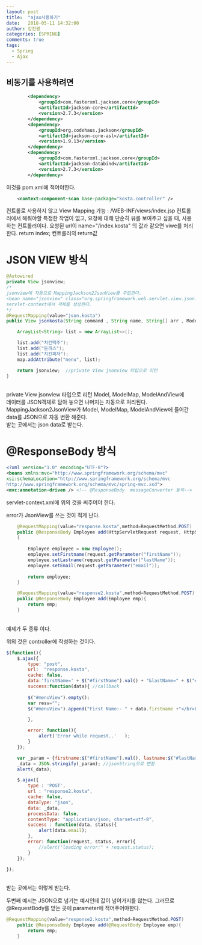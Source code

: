 ```yaml
---
layout: post
title:  "ajax사용하기"
date:   2018-05-11 14:32:00
author: 강진광
categories: [SPRING]
comments: true
tags:
  - Spring
  - Ajax
---
```


## 비동기를 사용하려면 ##

~~~xml
    	<dependency>
    		<groupId>com.fasterxml.jackson.core</groupId>
    		<artifactId>jackson-core</artifactId>
    		<version>2.7.3</version>
		</dependency>
		<dependency>
    		<groupId>org.codehaus.jackson</groupId>
    		<artifactId>jackson-core-asl</artifactId>
    		<version>1.9.13</version>
		</dependency>
		<dependency>
    		<groupId>com.fasterxml.jackson.core</groupId>
    		<artifactId>jackson-databind</artifactId>
    		<version>2.7.3</version>
		</dependency>
~~~

이것을 pom.xml에 적어야한다.

~~~xml
    <context:component-scan base-package="kosta.controller" />
~~~

컨트롤로 사용하지 않고 View Mapping 가능  : /WEB-INF/views/index.jsp
          컨트롤러에서 해줘야할 특정한 작업이 없고, 요청에 대해 단순히 뷰를 보여주고 싶을 때, 사용하는 컨트롤러이다.
          요청된 url이 name="/index.kosta" 의 값과 같으면 viwe를 처리한다.
          return index; 컨트롤러의 return값


# JSON VIEW 방식 #

~~~java
@Autowired
private View jsonview;
/*
jsonview에 자동으로 MappingJackson2JsonView를 주입한다.
<bean name="jsonview" class="org.springframework.web.servlet.view.json.MappingJackson2JsonView" />
servlet-context에서 객체를 생성한다.
*/
@RequestMapping(value="json.kosta")
public View jsonkosta(String command , String name, String[] arr , ModelMap map){

	ArrayList<String> list = new ArrayList<>();

	list.add("치킨맥주");
	list.add("돈까스");
	list.add("치킨피자");
	map.addAttribute("menu", list);

	return jsonview;  //private View jsonview 타입으로 리턴
}
~~~

<br>
private View jsonview 타입으로 리턴 Model, ModelMap, ModelAndView에<br>
데이터를 JSON객체로 담아 놓으면 나머지는 자동으로 처리된다.<br>
MappingJackson2JsonView가  Model, ModelMap, ModelAndView에 들어간 data를 JSON으로 자동 변환 해준다.<br>
받는 곳에서는 json data로 받는다.

# @ResponseBody 방식 #

~~~xml
<?xml version="1.0" encoding="UTF-8"?>
<beans xmlns:mvc="http://www.springframework.org/schema/mvc"
xsi:schemaLocation="http://www.springframework.org/schema/mvc
http://www.springframework.org/schema/mvc/spring-mvc.xsd">
<mvc:annotation-driven /> <!-- @ResponseBody  messageConverter 동작-->
~~~
servlet-context.xml에 위의 것을 써주어야 한다.

error가 JsonView를 쓰는 것이 적게 난다.
~~~java
    @RequestMapping(value="response.kosta",method=RequestMethod.POST)
	public @ResponseBody Employee add(HttpServletRequest request, HttpServletResponse response)
	{
		
		Employee employee = new Employee();
		employee.setFirstname(request.getParameter("firstName"));
		employee.setLastname(request.getParameter("lastName"));
		employee.setEmail(request.getParameter("email"));
		
		return employee;
	}

	@RequestMapping(value="response2.kosta",method=RequestMethod.POST)
	public @ResponseBody Employee add(Employee emp){
		return emp;
	}
~~~
<br>
예제가 두 종류 이다.

위의 것은 controller에 작성하는 것이다.
<br>
~~~javascript
$(function(){
	$.ajax({
		type: "post",
		url:  "response.kosta",
		cache: false,				
		data:'firstName=' + $("#firstName").val() + "&lastName=" + $("#lastName").val() + "&email=" + $("#email").val(),
		success:function(data){ //callback  
		
		$("#menuView").empty();
		var resv="";  
		$("#menuView").append("First Name:- " + data.firstname +"</br>Last Name:- " + data.lastname  + "</br>Email:- " + data.email + "<br>");

		},

		error: function(){						
			alert('Error while request..'	);
		}
	});

	var _param = {firstname:$("#firstName").val(), lastname:$("#lastName").val() , email:$("#email").val()};
	_data = JSON.stringify(_param); //jsonString으로 변환
	alert(_data);

	$.ajax({
		type : 'POST',
		url : "response2.kosta",
		cache: false,
		dataType: "json",
		data: _data,  
		processData: false,
		contentType: "application/json; charset=utf-8",
		success : function(data, status){
			alert(data.email);
		},
		error: function(request, status, error){
			//alert("loading error:" + request.status);
		}
	});

});

~~~
<br>
받는 곳에서는 이렇게 받는다.

두번째 예시는 JSON으로 넘기는 예시인데 값이 넘어가지를 않는다. 그러므로 @RequestBody를 받는 곳에 parameter에 적어주어야한다.
<br>
~~~java
@RequestMapping(value="response2.kosta",method=RequestMethod.POST)
	public @ResponseBody Employee add(@RequestBody Employee emp){   
		return emp;
	}
~~~
